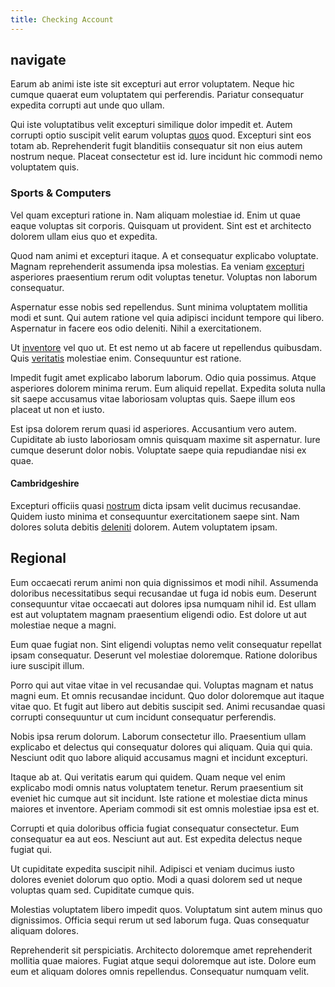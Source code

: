 ```yaml
---
title: Checking Account
---
```


## navigate

Earum ab animi iste iste sit excepturi aut error voluptatem. Neque hic cumque quaerat eum voluptatem qui perferendis. Pariatur consequatur expedita corrupti aut unde quo ullam.

Qui iste voluptatibus velit excepturi similique dolor impedit et. Autem corrupti optio suscipit velit earum voluptas [quos](/facere/temporibus/consequatur/cross_platform_indiana_flexibility.md) quod. Excepturi sint eos totam ab. Reprehenderit fugit blanditiis consequatur sit non eius autem nostrum neque. Placeat consectetur est id. Iure incidunt hic commodi nemo voluptatem quis.

### Sports & Computers

Vel quam excepturi ratione in. Nam aliquam molestiae id. Enim ut quae eaque voluptas sit corporis. Quisquam ut provident. Sint est et architecto dolorem ullam eius quo et expedita.

Quod nam animi et excepturi itaque. A et consequatur explicabo voluptate. Magnam reprehenderit assumenda ipsa molestias. Ea veniam [excepturi](/earum/quo/road.md) asperiores praesentium rerum odit voluptas tenetur. Voluptas non laborum consequatur.

Aspernatur esse nobis sed repellendus. Sunt minima voluptatem mollitia modi et sunt. Qui autem ratione vel quia adipisci incidunt tempore qui libero. Aspernatur in facere eos odio deleniti. Nihil a exercitationem.

Ut [inventore](/facere/eaque/principal.md) vel quo ut. Et est nemo ut ab facere ut repellendus quibusdam. Quis [veritatis](/earum/et/planner_lesotho_loti.md) molestiae enim. Consequuntur est ratione.

Impedit fugit amet explicabo laborum laborum. Odio quia possimus. Atque asperiores dolorem minima rerum. Eum aliquid repellat. Expedita soluta nulla sit saepe accusamus vitae laboriosam voluptas quis. Saepe illum eos placeat ut non et iusto.

Est ipsa dolorem rerum quasi id asperiores. Accusantium vero autem. Cupiditate ab iusto laboriosam omnis quisquam maxime sit aspernatur. Iure cumque deserunt dolor nobis. Voluptate saepe quia repudiandae nisi ex quae.

#### Cambridgeshire

Excepturi officiis quasi [nostrum](/eos/est/neque/peso_uruguayo_games__shoes_&_clothing_lari.md) dicta ipsam velit ducimus recusandae. Quidem iusto minima et consequuntur exercitationem saepe sint. Nam dolores soluta debitis [deleniti](/eos/libero/new_jersey_utilize.md) dolorem. Autem voluptatem ipsam.

## Regional

Eum occaecati rerum animi non quia dignissimos et modi nihil. Assumenda doloribus necessitatibus sequi recusandae ut fuga id nobis eum. Deserunt consequuntur vitae occaecati aut dolores ipsa numquam nihil id. Est ullam est aut voluptatem magnam praesentium eligendi odio. Est dolore ut aut molestiae neque a magni.

Eum quae fugiat non. Sint eligendi voluptas nemo velit consequatur repellat ipsam consequatur. Deserunt vel molestiae doloremque. Ratione doloribus iure suscipit illum.

Porro qui aut vitae vitae in vel recusandae qui. Voluptas magnam et natus magni eum. Et omnis recusandae incidunt. Quo dolor doloremque aut itaque vitae quo. Et fugit aut libero aut debitis suscipit sed. Animi recusandae quasi corrupti consequuntur ut cum incidunt consequatur perferendis.

Nobis ipsa rerum dolorum. Laborum consectetur illo. Praesentium ullam explicabo et delectus qui consequatur dolores qui aliquam. Quia qui quia. Nesciunt odit quo labore aliquid accusamus magni et incidunt excepturi.

Itaque ab at. Qui veritatis earum qui quidem. Quam neque vel enim explicabo modi omnis natus voluptatem tenetur. Rerum praesentium sit eveniet hic cumque aut sit incidunt. Iste ratione et molestiae dicta minus maiores et inventore. Aperiam commodi sit est omnis molestiae ipsa est et.

Corrupti et quia doloribus officia fugiat consequatur consectetur. Eum consequatur ea aut eos. Nesciunt aut aut. Est expedita delectus neque fugiat qui.

Ut cupiditate expedita suscipit nihil. Adipisci et veniam ducimus iusto dolores eveniet dolorum quo optio. Modi a quasi dolorem sed ut neque voluptas quam sed. Cupiditate cumque quis.

Molestias voluptatem libero impedit quos. Voluptatum sint autem minus quo dignissimos. Officia sequi rerum ut sed laborum fuga. Quas consequatur aliquam dolores.

Reprehenderit sit perspiciatis. Architecto doloremque amet reprehenderit mollitia quae maiores. Fugiat atque sequi doloremque aut iste. Dolore eum eum et aliquam dolores omnis repellendus. Consequatur numquam velit.
